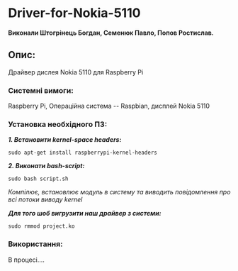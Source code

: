 # Driver-for-Nokia-5110
**Виконали Штогрінець Богдан, Семенюк Павло, Попов Ростислав.**
## Опис:
Драйвер дислея Nokia 5110 для Raspberry Pi
### Системні вимоги:
Raspberry Pi, Операційна система -- Raspbian, дисплей Nokia 5110

### Установка необхідного ПЗ:
**_1. Встановити kernel-space headers:_**
```
sudo apt-get install raspberrypi-kernel-headers
```
**_2. Виконати bash-script:_**
```
sudo bash script.sh
```
*Компілює, встановлює модуль в систему та виводить повідомлення про всі потоки виводу kernel*

**_Для того шоб вигрузити наш драйвер з системи:_**
```
sudo rmmod project.ko
```

### Використання:
В процесі....


